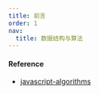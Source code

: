 ```yaml
---
title: 前言
order: 1
nav:
  title: 数据结构与算法
---
```


#### Reference

- [javascript-algorithms](https://github.com/trekhleb/javascript-algorithms)
